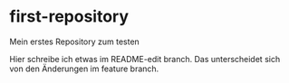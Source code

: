 # first-repository
Mein erstes Repository zum testen

Hier schreibe ich etwas im README-edit branch. Das unterscheidet sich von den Änderungen im feature branch.
